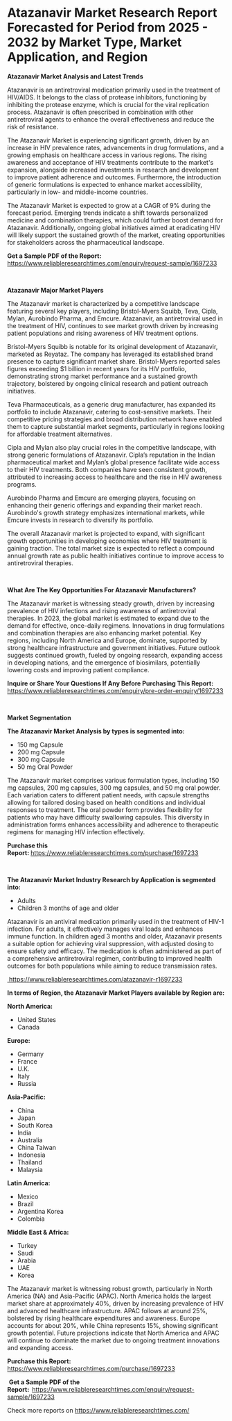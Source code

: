 <p><h1>Atazanavir Market Research Report Forecasted for Period from 2025 -  2032 by Market Type, Market Application, and Region</h1></p><p><strong>Atazanavir Market Analysis and Latest Trends</strong></p>
<p><p>Atazanavir is an antiretroviral medication primarily used in the treatment of HIV/AIDS. It belongs to the class of protease inhibitors, functioning by inhibiting the protease enzyme, which is crucial for the viral replication process. Atazanavir is often prescribed in combination with other antiretroviral agents to enhance the overall effectiveness and reduce the risk of resistance.</p><p>The Atazanavir Market is experiencing significant growth, driven by an increase in HIV prevalence rates, advancements in drug formulations, and a growing emphasis on healthcare access in various regions. The rising awareness and acceptance of HIV treatments contribute to the market's expansion, alongside increased investments in research and development to improve patient adherence and outcomes. Furthermore, the introduction of generic formulations is expected to enhance market accessibility, particularly in low- and middle-income countries.</p><p>The Atazanavir Market is expected to grow at a CAGR of 9% during the forecast period. Emerging trends indicate a shift towards personalized medicine and combination therapies, which could further boost demand for Atazanavir. Additionally, ongoing global initiatives aimed at eradicating HIV will likely support the sustained growth of the market, creating opportunities for stakeholders across the pharmaceutical landscape.</p></p>
<p><strong>Get a Sample PDF of the Report:&nbsp;</strong> <a href="https://www.reliableresearchtimes.com/enquiry/request-sample/1697233?utm_campaign=2891&utm_medium=2&utm_source=Github&utm_content=ia&utm_term=08032025&utm_id=atazanavir">https://www.reliableresearchtimes.com/enquiry/request-sample/1697233</a></p>
<p>&nbsp;</p>
<p><strong>Atazanavir Major Market Players</strong></p>
<p><p>The Atazanavir market is characterized by a competitive landscape featuring several key players, including Bristol-Myers Squibb, Teva, Cipla, Mylan, Aurobindo Pharma, and Emcure. Atazanavir, an antiretroviral used in the treatment of HIV, continues to see market growth driven by increasing patient populations and rising awareness of HIV treatment options.</p><p>Bristol-Myers Squibb is notable for its original development of Atazanavir, marketed as Reyataz. The company has leveraged its established brand presence to capture significant market share. Bristol-Myers reported sales figures exceeding $1 billion in recent years for its HIV portfolio, demonstrating strong market performance and a sustained growth trajectory, bolstered by ongoing clinical research and patient outreach initiatives.</p><p>Teva Pharmaceuticals, as a generic drug manufacturer, has expanded its portfolio to include Atazanavir, catering to cost-sensitive markets. Their competitive pricing strategies and broad distribution network have enabled them to capture substantial market segments, particularly in regions looking for affordable treatment alternatives.</p><p>Cipla and Mylan also play crucial roles in the competitive landscape, with strong generic formulations of Atazanavir. Cipla’s reputation in the Indian pharmaceutical market and Mylan’s global presence facilitate wide access to their HIV treatments. Both companies have seen consistent growth, attributed to increasing access to healthcare and the rise in HIV awareness programs.</p><p>Aurobindo Pharma and Emcure are emerging players, focusing on enhancing their generic offerings and expanding their market reach. Aurobindo's growth strategy emphasizes international markets, while Emcure invests in research to diversify its portfolio.</p><p>The overall Atazanavir market is projected to expand, with significant growth opportunities in developing economies where HIV treatment is gaining traction. The total market size is expected to reflect a compound annual growth rate as public health initiatives continue to improve access to antiretroviral therapies.</p></p>
<p>&nbsp;</p>
<p><strong>What Are The Key Opportunities For Atazanavir Manufacturers?</strong></p>
<p><p>The Atazanavir market is witnessing steady growth, driven by increasing prevalence of HIV infections and rising awareness of antiretroviral therapies. In 2023, the global market is estimated to expand due to the demand for effective, once-daily regimens. Innovations in drug formulations and combination therapies are also enhancing market potential. Key regions, including North America and Europe, dominate, supported by strong healthcare infrastructure and government initiatives. Future outlook suggests continued growth, fueled by ongoing research, expanding access in developing nations, and the emergence of biosimilars, potentially lowering costs and improving patient compliance.</p></p>
<p><strong>Inquire or Share Your Questions If Any Before Purchasing This Report:</strong> <a href="https://www.reliableresearchtimes.com/enquiry/pre-order-enquiry/1697233?utm_campaign=2891&utm_medium=2&utm_source=Github&utm_content=ia&utm_term=08032025&utm_id=atazanavir">https://www.reliableresearchtimes.com/enquiry/pre-order-enquiry/1697233</a></p>
<p>&nbsp;</p>
<p><strong>Market Segmentation</strong></p>
<p><strong>The Atazanavir Market Analysis by types is segmented into:</strong></p>
<p><ul><li>150 mg Capsule</li><li>200 mg Capsule</li><li>300 mg Capsule</li><li>50 mg Oral Powder</li></ul></p>
<p><p>The Atazanavir market comprises various formulation types, including 150 mg capsules, 200 mg capsules, 300 mg capsules, and 50 mg oral powder. Each variation caters to different patient needs, with capsule strengths allowing for tailored dosing based on health conditions and individual responses to treatment. The oral powder form provides flexibility for patients who may have difficulty swallowing capsules. This diversity in administration forms enhances accessibility and adherence to therapeutic regimens for managing HIV infection effectively.</p></p>
<p><strong>Purchase this Report:&nbsp;</strong><a href="https://www.reliableresearchtimes.com/purchase/1697233?utm_campaign=2891&utm_medium=2&utm_source=Github&utm_content=ia&utm_term=08032025&utm_id=atazanavir">https://www.reliableresearchtimes.com/purchase/1697233</a></p>
<p>&nbsp;</p>
<p><strong>The Atazanavir Market Industry Research by Application is segmented into:</strong></p>
<p><ul><li>Adults</li><li>Children 3 months of age and older</li></ul></p>
<p><p>Atazanavir is an antiviral medication primarily used in the treatment of HIV-1 infection. For adults, it effectively manages viral loads and enhances immune function. In children aged 3 months and older, Atazanavir presents a suitable option for achieving viral suppression, with adjusted dosing to ensure safety and efficacy. The medication is often administered as part of a comprehensive antiretroviral regimen, contributing to improved health outcomes for both populations while aiming to reduce transmission rates.</p></p>
<p><a href="https://www.reliableresearchtimes.com/atazanavir-r1697233?utm_campaign=2891&utm_medium=2&utm_source=Github&utm_content=ia&utm_term=08032025&utm_id=atazanavir">&nbsp;https://www.reliableresearchtimes.com/atazanavir-r1697233</a></p>
<p><strong>In terms of Region, the Atazanavir Market Players available by Region are:</strong></p>
<p>
    <p> <strong> North America: </strong>
        <ul>
            <li>United States</li>
            <li>Canada</li>
        </ul>
        </p> 
    <p> <strong> Europe: </strong>
        <ul>
            <li>Germany</li>
            <li>France</li>
            <li>U.K.</li>
            <li>Italy</li>
            <li>Russia</li>
        </ul>
        </p> 
    <p> <strong> Asia-Pacific: </strong>
        <ul>
            <li>China</li>
            <li>Japan</li>
            <li>South Korea</li>
            <li>India</li>
            <li>Australia</li>
            <li>China Taiwan</li>
            <li>Indonesia</li>
            <li>Thailand</li>
            <li>Malaysia</li>
        </ul>
        </p> 
    <p> <strong> Latin America: </strong>
        <ul>
            <li>Mexico</li>
            <li>Brazil</li>
            <li>Argentina Korea</li>
            <li>Colombia</li>
        </ul>
        </p> 
    <p> <strong> Middle East & Africa: </strong>
        <ul>
            <li>Turkey</li>
            <li>Saudi</li>
            <li>Arabia</li>
            <li>UAE</li>
            <li>Korea</li>
        </ul>
    </p>
    </p>
<p><p>The Atazanavir market is witnessing robust growth, particularly in North America (NA) and Asia-Pacific (APAC). North America holds the largest market share at approximately 40%, driven by increasing prevalence of HIV and advanced healthcare infrastructure. APAC follows at around 25%, bolstered by rising healthcare expenditures and awareness. Europe accounts for about 20%, while China represents 15%, showing significant growth potential. Future projections indicate that North America and APAC will continue to dominate the market due to ongoing treatment innovations and expanding access.</p></p>
<p><strong>Purchase this Report: </strong><a href="https://www.reliableresearchtimes.com/purchase/1697233?utm_campaign=2891&utm_medium=2&utm_source=Github&utm_content=ia&utm_term=08032025&utm_id=atazanavir">https://www.reliableresearchtimes.com/purchase/1697233</a></p>
<p>&nbsp;<strong>Get a Sample PDF of the Report:&nbsp;&nbsp;</strong><a href="https://www.reliableresearchtimes.com/enquiry/request-sample/1697233?utm_campaign=2891&utm_medium=2&utm_source=Github&utm_content=ia&utm_term=08032025&utm_id=atazanavir">https://www.reliableresearchtimes.com/enquiry/request-sample/1697233</a></p>
<p><strong></strong></p>
<p>Check more reports on <a href="https://www.reliableresearchtimes.com/?utm_campaign=2891&utm_medium=2&utm_source=Github&utm_content=ia&utm_term=08032025&utm_id=atazanavir">https://www.reliableresearchtimes.com/</a></p>